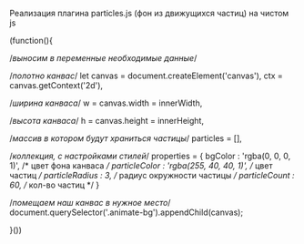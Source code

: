 Реализация плагина particles.js (фон из движущихся частиц) на чистом js

(function(){

  /*выносим в переменные необходимые данные*/

  /*полотно канвас*/
  let canvas = document.createElement('canvas'), 
  ctx = canvas.getContext('2d'),
      
  /*ширина канваса*/
  w = canvas.width = innerWidth,
          
  /*высота канваса*/
  h = canvas.height = innerHeight,
          
  /*массив в котором будут храниться частицы*/
  particles = [],
          
  /*коллекция, с настройками стилей*/
  properties = { 
      bgColor             : 'rgba(0, 0, 0, 1)', /* цвет фона канваса */
      particleColor       : 'rgba(255, 40, 40, 1)', /* цвет частиц */
      particleRadius      : 3, /* радиус окружности частицы */
      particleCount       : 60, /* кол-во частиц */
  }
      
  /*помещаем наш канвас в нужное место*/
  document.querySelector('.animate-bg').appendChild(canvas);

}())

